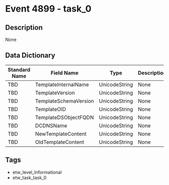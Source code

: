 # Event 4899 - task_0

## Description
None

## Data Dictionary
|Standard Name|Field Name|Type|Description|Sample Value|
|---|---|---|---|---|
|TBD|TemplateInternalName|UnicodeString|None|`None`|
|TBD|TemplateVersion|UnicodeString|None|`None`|
|TBD|TemplateSchemaVersion|UnicodeString|None|`None`|
|TBD|TemplateOID|UnicodeString|None|`None`|
|TBD|TemplateDSObjectFQDN|UnicodeString|None|`None`|
|TBD|DCDNSName|UnicodeString|None|`None`|
|TBD|NewTemplateContent|UnicodeString|None|`None`|
|TBD|OldTemplateContent|UnicodeString|None|`None`|

## Tags
* etw_level_Informational
* etw_task_task_0